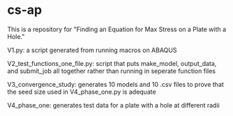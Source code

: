 # cs-ap
This is a repository for "Finding an Equation for Max Stress on a Plate with a Hole."

V1.py: a script generated from running macros on ABAQUS

V2_test_functions_one_file.py: script that puts make_model, output_data, and submit_job all together rather than running in seperate function files

V3_convergence_study: generates 10 models and 10 .csv files to prove that the seed size used in V4_phase_one.py is adequate

V4_phase_one: generates test data for a plate with a hole at different radii 